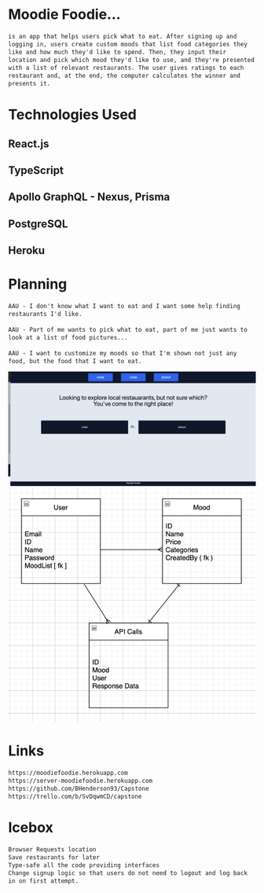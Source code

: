 # Moodie Foodie...
    is an app that helps users pick what to eat. After signing up and logging in, users create custom moods that list food categories they like and how much they'd like to spend. Then, they input their location and pick which mood they'd like to use, and they're presented with a list of relevant restaurants. The user gives ratings to each restaurant and, at the end, the computer calculates the winner and presents it.


# Technologies Used
## React.js
## TypeScript
## Apollo GraphQL - Nexus, Prisma
## PostgreSQL
## Heroku

# Planning
    AAU - I don't know what I want to eat and I want some help finding restaurants I'd like.
    
    AAU - Part of me wants to pick what to eat, part of me just wants to look at a list of food pictures...

    AAU - I want to customize my moods so that I'm shown not just any food, but the food that I want to eat.

![](./Assets/land.png)
![](./Assets/erd.png)

# Links
    https://moodiefoodie.herokuapp.com
    https://server-moodiefoodie.herokuapp.com
    https://github.com/BHenderson93/Capstone
    https://trello.com/b/SvDqwmCD/capstone

# Icebox
    Browser Requests location
    Save restaurants for later
    Type-safe all the code providing interfaces
    Change signup logic so that users do not need to logout and log back in on first attempt.